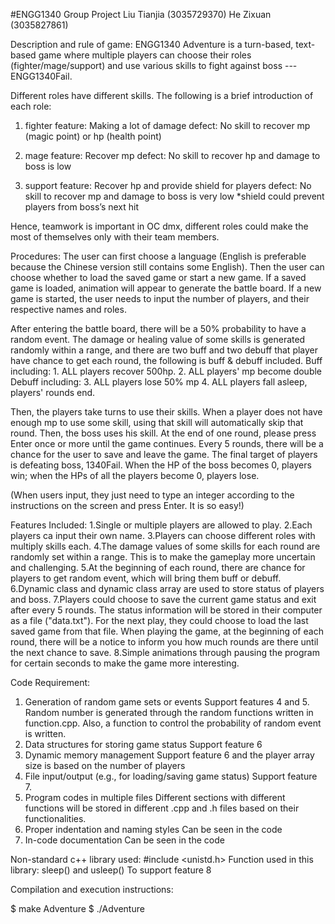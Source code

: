 #ENGG1340 Group Project
Liu Tianjia (3035729370) 
He Zixuan (3035827861)

Description and rule of game:
ENGG1340 Adventure is a turn-based, text-based game where multiple players can choose their roles (fighter/mage/support) and use various skills to fight against boss --- ENGG1340Fail.

Different roles have different skills. The following is a brief introduction of each role:
1.	fighter
feature: Making a lot of damage
defect: No skill to recover mp (magic point) or hp (health point)

2.	mage
feature: Recover mp
defect: No skill to recover hp and damage to boss is low

3.	support
feature: Recover hp and provide shield for players
defect: No skill to recover mp and damage to boss is very low
*shield could prevent players from boss’s next hit

Hence, teamwork is important in OC dmx, different roles could make the most of themselves only with their team members.


Procedures:
The user can first choose a language (English is preferable because the Chinese version still contains some English). Then the user can choose whether to load the saved game or start a new game. If a saved game is loaded, animation will appear to generate the battle board. If a new game is started, the user needs to input the number of players, and their respective names and roles. 

After entering the battle board, there will be a 50% probability to have a random event. The damage or healing value of some skills is generated randomly within a range, and there are two buff and two debuff that player have chance to get each round, the following is buff & debuff included.
Buff including: 	1. ALL players recover 500hp. 	2. ALL players' mp become double
Debuff including:	3. ALL players lose 50% mp	4. ALL players fall asleep, players' rounds end.

Then, the players take turns to use their skills. When a player does not have enough mp to use some skill, using that skill will automatically skip that round. 
Then, the boss uses his skill.
At the end of one round, please press Enter once or more until the game continues.
Every 5 rounds, there will be a chance for the user to save and leave the game.
The final target of players is defeating boss, 1340Fail. When the HP of the boss becomes 0, players win; when the HPs of all the players become 0, players lose.

(When users input, they just need to type an integer according to the instructions on the screen and press Enter. It is so easy!)

Features Included:
1.Single or multiple players are allowed to play.
2.Each players ca input their own name.
3.Players can choose different roles with multiply skills each.
4.The damage values of some skills for each round are randomly set within a range. This is to make the gameplay more uncertain and challenging.
5.At the beginning of each round, there are chance for players to get random event, which will bring them buff or debuff.
6.Dynamic class and dynamic class array are used to store status of players and boss.
7.Players could choose to save the current game status and exit after every 5 rounds. The status information will be stored in their computer as a file ("data.txt"). For the next play, they could choose to load the last saved game from that file. When playing the game, at the beginning of each round, there will be a notice to inform you how much rounds are there until the next chance to save.
8.Simple animations through pausing the program for certain seconds to make the game more interesting.


Code Requirement:
1.	Generation of random game sets or events
Support features 4 and 5. Random number is generated through the random functions written in function.cpp. Also, a function to control the probability of random event is written.
2.	Data structures for storing game status
Support feature 6
3.	Dynamic memory management
Support feature 6 and the player array size is based on the number of players
4.	File input/output (e.g., for loading/saving game status)
Support feature 7. 
5.	Program codes in multiple files
Different sections with different functions will be stored in different .cpp and .h files based on their functionalities.
6.	Proper indentation and naming styles
Can be seen in the code
7.	In-code documentation
Can be seen in the code


Non-standard c++ library used:
#include <unistd.h>
Function used in this library: sleep() and usleep()
To support feature 8


Compilation and execution instructions:

$ make Adventure
$ ./Adventure

